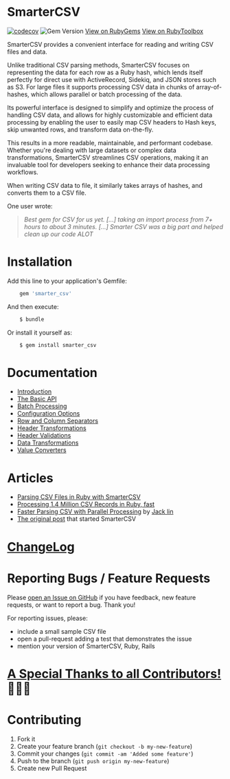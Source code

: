 
# SmarterCSV

 [![codecov](https://codecov.io/gh/tilo/smarter_csv/branch/main/graph/badge.svg?token=1L7OD80182)](https://codecov.io/gh/tilo/smarter_csv) ![Gem Version](https://img.shields.io/gem/v/smarter_csv) [View on RubyGems](https://rubygems.org/gems/smarter_csv) [View on RubyToolbox](https://www.ruby-toolbox.com/search?q=smarter_csv)

 SmarterCSV provides a convenient interface for reading and writing CSV files and data.

 Unlike traditional CSV parsing methods, SmarterCSV focuses on representing the data for each row as a Ruby hash, which lends itself perfectly for direct use with ActiveRecord, Sidekiq, and JSON stores such as S3. For large files it supports processing CSV data in chunks of array-of-hashes, which allows parallel or batch processing of the data.

 Its powerful interface is designed to simplify and optimize the process of handling CSV data, and allows for highly customizable and efficient data processing by enabling the user to easily map CSV headers to Hash keys, skip unwanted rows, and transform data on-the-fly. 

 This results in a more readable, maintainable, and performant codebase. Whether you're dealing with large datasets or complex data transformations, SmarterCSV streamlines CSV operations, making it an invaluable tool for developers seeking to enhance their data processing workflows.

  When writing CSV data to file, it similarly takes arrays of hashes, and converts them to a CSV file.

One user wrote:

  > *Best gem for CSV for us yet. [...] taking an import process from 7+ hours to about 3 minutes. [...] Smarter CSV was a big part and helped clean up our code ALOT*

# Installation

Add this line to your application's Gemfile:
```ruby
    gem 'smarter_csv'
```
And then execute:
```ruby
    $ bundle
```
Or install it yourself as:
```ruby
    $ gem install smarter_csv
```

# Documentation

  * [Introduction](docs/_introduction.md)
  * [The Basic API](docs/basic_api.md)
  * [Batch Processing](./docs/batch_processing.md)
  * [Configuration Options](docs/options.md)
  * [Row and Column Separators](docs/row_col_sep.md)
  * [Header Transformations](docs/header_transformations.md)
  * [Header Validations](docs/header_validations.md)
  * [Data Transformations](docs/data_transformations.md)
  * [Value Converters](docs/value_converters.md)
    
# Articles
* [Parsing CSV Files in Ruby with SmarterCSV](https://tilo-sloboda.medium.com/parsing-csv-files-in-ruby-with-smartercsv-6ce66fb6cf38)
* [Processing 1.4 Million CSV Records in Ruby, fast ](https://lcx.wien/blog/processing-14-million-csv-records-in-ruby/)
* [Faster Parsing CSV with Parallel Processing](http://xjlin0.github.io/tech/2015/05/25/faster-parsing-csv-with-parallel-processing) by [Jack lin](https://github.com/xjlin0/)
* [The original post](http://www.unixgods.org/Ruby/process_csv_as_hashes.html) that started SmarterCSV

# [ChangeLog](./CHANGELOG.md)

# Reporting Bugs / Feature Requests

Please [open an Issue on GitHub](https://github.com/tilo/smarter_csv/issues) if you have feedback, new feature requests, or want to report a bug. Thank you!

For reporting issues, please:
  * include a small sample CSV file
  * open a pull-request adding a test that demonstrates the issue
  * mention your version of SmarterCSV, Ruby, Rails

# [A Special Thanks to all Contributors!](CONTRIBUTORS.md) 🎉🎉🎉


# Contributing

1. Fork it
2. Create your feature branch (`git checkout -b my-new-feature`)
3. Commit your changes (`git commit -am 'Added some feature'`)
4. Push to the branch (`git push origin my-new-feature`)
5. Create new Pull Request

